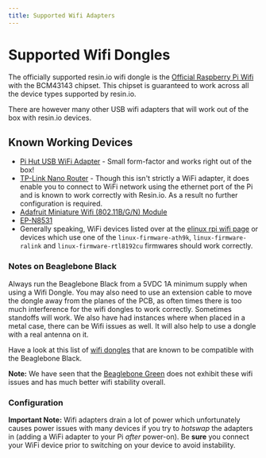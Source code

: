 ```yaml
---
title: Supported Wifi Adapters
---
```


# Supported Wifi Dongles

The officially supported resin.io wifi dongle is the [Official Raspberry Pi Wifi][rpi-official-wifi] with the BCM43143 chipset.
This chipset is guaranteed to work across all the device types supported by resin.io.

There are however many other USB wifi adapters that will work out of the box with resin.io devices.
## Known Working Devices

* [Pi Hut USB WiFi Adapter][pi-hut-usb] - Small form-factor and works right out
  of the box!
* [TP-Link Nano Router][nano-router] - Though this isn't strictly a WiFi
  adapter, it does enable you to connect to WiFi network using the ethernet port
  of the Pi and is known to work correctly with Resin.io. As a result no further
  configuration is required.
* [Adafruit Miniature Wifi (802.11B/G/N) Module][adafruit]
* [EP-N8531][epn8531]
* Generally speaking, WiFi devices listed over at the [elinux rpi wifi page][elinux] or devices which use one of the `linux-firmware-ath9k`, `linux-firmware-ralink` and `linux-firmware-rtl8192cu` firmwares should work correctly.

### Notes on Beaglebone Black

Always run the Beaglebone Black from a 5VDC 1A minimum supply when using a Wifi Dongle. You may also need to use an extension cable to move the dongle away from the planes of the PCB, as often times there is too much interference for the wifi dongles to work correctly. Sometimes standoffs will work. We also have had instances where when placed in a metal case, there can be Wifi issues as well. It will also help to use a dongle with a real antenna on it.

Have a look at this list of [wifi dongles][bbb-wifi-list] that are known to be compatible with the Beaglebone Black.

__Note:__ We have seen that the [Beaglebone Green][beaglebone-green-link] does not exhibit these wifi issues and has much better wifi
stability overall.

### Configuration

__Important Note:__ Wifi adapters drain a lot of power which unfortunately
causes power issues with many devices if you try to *hotswap* the adapters in
(adding a WiFi adapter to your Pi *after* power-on). Be __sure__ you connect
your WiFi device prior to switching on your device to avoid instability.


[rpi]:http://www.raspberrypi.org/
[nano-router]:http://www.amazon.com/TP-LINK-TL-WR702N-Wireless-Repeater-150Mpbs/dp/B007PTCFFW
[adafruit]:http://www.adafruit.com/products/814
[epn8531]:http://www.amazon.com/BestDealUSA-EP-N8531-150Mbps-802-11n-Wireless/dp/B00AT7S060
[elinux]:http://elinux.org/RPi_USB_Wi-Fi_Adapters
[pi-hut-usb]:http://thepihut.com/products/usb-wifi-adapter-for-the-raspberry-pi
[bbb-wifi-list]:http://elinux.org/Beagleboard:BeagleBoneBlack#WIFI_Adapters
[connman]:http://en.wikipedia.org/wiki/ConnMan
[connman-format]:http://git.kernel.org/cgit/network/connman/connman.git/tree/doc/config-format.txt

[rpi-official-wifi]:https://www.raspberrypi.org/products/usb-wifi-dongle/
[beaglebone-green-link]:http://www.seeed.cc/beaglebone_green/
